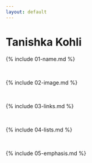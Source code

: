 ```yaml
---
layout: default
---
```

# Tanishka Kohli
<!--
# This is an <h1> header, which is the largest
## This is an <h2> header
###### This is an <h6> header, which is the smallest-->

{% include 01-name.md %}

<br>

{% include 02-image.md %}

<br>

{% include 03-links.md %}

<br>

{% include 04-lists.md %}

<br>

{% include 05-emphasis.md %}